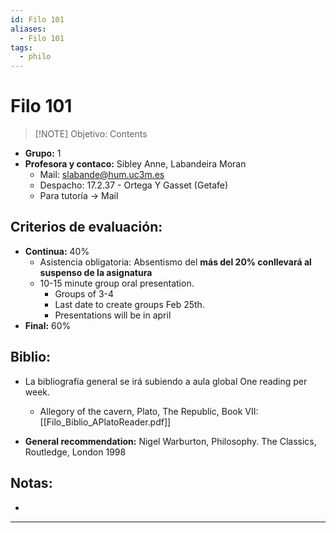 ```yaml
---
id: Filo 101
aliases:
  - Filo 101
tags:
  - philo
---
```

# Filo 101

> [!NOTE] Objetivo: 
> Contents

+ **Grupo:** 1
+ **Profesora y contaco:** Sibley Anne, Labandeira Moran
	+ Mail: slabande@hum.uc3m.es
	+ Despacho: 17.2.37 - Ortega Y Gasset (Getafe)
	+ Para tutoría → Mail 

## Criterios de evaluación:
+ **Continua:** 40%
	+ Asistencia obligatoria: Absentismo del **más del 20% conllevará al suspenso de la asignatura**
	+ 10-15 minute group oral presentation.
		+ Groups of 3-4
		+ Last date to create groups Feb 25th.
		+ Presentations will be in april
+ **Final:** 60%

## Biblio:
+ La bibliografía general se irá subiendo a aula global 
  One reading per week.

	+ Allegory of the cavern, Plato, The Republic, Book VII: [[Filo_Biblio_APlatoReader.pdf]]

+ **General recommendation:** Nigel Warburton, Philosophy. The Classics, Routledge, London 1998

## Notas:
+ 
***
